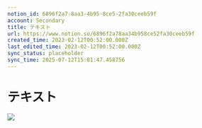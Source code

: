 ```yaml
---
notion_id: 6896f2a7-8aa3-4b95-8ce5-2fa30ceeb59f
account: Secondary
title: テキスト
url: https://www.notion.so/6896f2a78aa34b958ce52fa30ceeb59f
created_time: 2023-02-12T00:52:00.000Z
last_edited_time: 2023-02-12T00:52:00.000Z
sync_status: placeholder
sync_time: 2025-07-12T15:01:47.458756
---
```

# テキスト

![](https://prod-files-secure.s3.us-west-2.amazonaws.com/d58fe38c-a9d4-4466-aed9-85604b7b2c6d/2a077b2d-7594-4f34-878e-12c813b920ae/Untitled.png?X-Amz-Algorithm=AWS4-HMAC-SHA256&X-Amz-Content-Sha256=UNSIGNED-PAYLOAD&X-Amz-Credential=ASIAZI2LB4663I6AUE43%2F20250719%2Fus-west-2%2Fs3%2Faws4_request&X-Amz-Date=20250719T063632Z&X-Amz-Expires=3600&X-Amz-Security-Token=IQoJb3JpZ2luX2VjEIX%2F%2F%2F%2F%2F%2F%2F%2F%2F%2FwEaCXVzLXdlc3QtMiJHMEUCIQD8n4cvPKOLMLVz8B8VMmqwMWYounYGAUqnPgbHDcR%2BDAIgF7k49J4mx1zwiWTNyx3LWieyavh81vL4reMAg7u2zd8qiAQInv%2F%2F%2F%2F%2F%2F%2F%2F%2F%2FARAAGgw2Mzc0MjMxODM4MDUiDM%2BEy1Kp3kBNTjw8SCrcA%2F%2FIWUypWX6QKSmmGAEc7%2Fk%2BNw3Ujl1B%2FWc0RJq39UXNL9CdrkH1ZueBUq5nGZl9kNBHJSRQwKnpPrzhui5b%2FGDR1Xpes%2BMrlgR39bUdJBTUtT2fzbrgivjb4IZwYKt4IUULvJE%2B1FjEKj5c4W9qPbEsOi4K6CuTvvYMXuVd%2BxeIadPAp%2Br92iThJGSvzAjqEpemR71OAf4nvVQ9eU7SKpW%2BlcUrYbeiTfUl6%2Fuzqd3Hbzkr8PLgwNb6CgvgnX0JOYUeCf2%2B%2F9bGnh%2BKxWw%2F6COn5CoxuK%2FRLHbNS19jjOqJld7YWzu2CcQ2zKm%2FgAVu2fCW402lm5PU2JlUZ4Y%2Fb%2BDaoZQyNPz55GMqcs4ZJT3bLHoAq1Wd08uUC2MmiRQeb5sBOWVJNxkHCp1NgNaEswBADNUcRUsSFK3t%2B8c2KBW%2FLxSTjflcdVmeWru9KHZHtg476gOXGOEJJ%2FoqjeNpoXvapFrF7YYbYEEYC6zLRjh3ybNTwat42%2FIhN%2BIwJzFMfVbSwHHP8ppoo5phC1MQZcFQvjHSvK6r0%2Bf%2F5UNO6OohQkpIiAoBiQohe5NZvPnFEzVM3Z72EqmBV8LgGDRigjVU5nqH%2FhPaAqfFn1DHzP1uT6HIrv4QeesIdyo7MOvF7MMGOqUBmvh5K1HFVaqVUVQcbvzfE91ei8g%2BBhI%2FYMpLAqHRcTw%2FYO2ZLdp8xCt0PBAeid3nYqT0B%2Bd9WvtjxKjUfF0cLlNjUoq0GG9siI2hkDdJmBdk7lh%2BuIRD0gP4vKAMIIXuZWY23kKBjfZLf9PYSZwzP68XsnnKLEtysAOiEcu23GBTGT1Rm0MIsD%2BF%2Faawc%2B%2F5WVtgefz4SxqWKWpbNfAxRNbM%2BkS8&X-Amz-Signature=7dec2a626c144c3f1a86885c96cfbfaf10e308997b2e3304b995e07c90304e6d&X-Amz-SignedHeaders=host&x-amz-checksum-mode=ENABLED&x-id=GetObject)